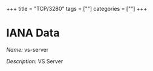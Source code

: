 +++
title = "TCP/3280"
tags = [""]
categories = [""]
+++

# IANA Data

_Name:_ vs-server

_Description:_ VS Server

